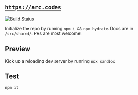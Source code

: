 ## [`https://arc.codes`](https://arc.codes)
[![Build Status](https://travis-ci.com/arc-repos/arc.codes.svg?branch=master)](https://travis-ci.com/arc-repos/arc.codes)

Initialize the repo by running `npm i && npx hydrate`. Docs are in `/src/shared/`. PRs are most welcome!


## Preview

Kick up a reloading dev server by running `npx sandbox`


## Test

```
npm it
```
